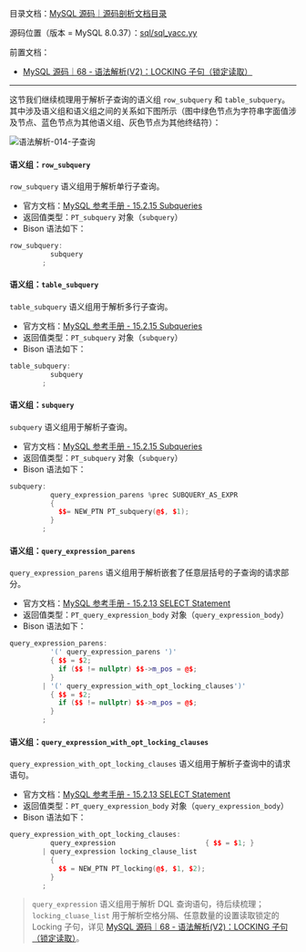 目录文档：[MySQL 源码｜源码剖析文档目录](https://zhuanlan.zhihu.com/p/714761054)

源码位置（版本 = MySQL 8.0.37）：[sql/sql_yacc.yy](https://github.com/mysql/mysql-server/blob/trunk/sql/sql_yacc.yy)

前置文档：

- [MySQL 源码｜68 - 语法解析(V2)：LOCKING 子句（锁定读取）](https://zhuanlan.zhihu.com/p/719010523)

---

这节我们继续梳理用于解析子查询的语义组 `row_subquery` 和 `table_subquery`。其中涉及语义组和语义组之间的关系如下图所示（图中绿色节点为字符串字面值涉及节点、蓝色节点为其他语义组、灰色节点为其他终结符）：

![语法解析-014-子查询](C:\blog\graph\MySQL源码剖析\语法解析-014-子查询.png)

#### 语义组：`row_subquery`

`row_subquery` 语义组用于解析单行子查询。

- 官方文档：[MySQL 参考手册 - 15.2.15 Subqueries](https://dev.mysql.com/doc/refman/8.4/en/subqueries.html)
- 返回值类型：`PT_subquery` 对象（`subquery`）
- Bison 语法如下：

```C++
row_subquery:
          subquery
        ;
```

#### 语义组：`table_subquery`

`table_subquery` 语义组用于解析多行子查询。

- 官方文档：[MySQL 参考手册 - 15.2.15 Subqueries](https://dev.mysql.com/doc/refman/8.4/en/subqueries.html)
- 返回值类型：`PT_subquery` 对象（`subquery`）
- Bison 语法如下：

```C++
table_subquery:
          subquery
        ;
```

#### 语义组：`subquery`

`subquery` 语义组用于解析子查询。

- 官方文档：[MySQL 参考手册 - 15.2.15 Subqueries](https://dev.mysql.com/doc/refman/8.4/en/subqueries.html)
- 返回值类型：`PT_subquery` 对象（`subquery`）
- Bison 语法如下：


```C++
subquery:
          query_expression_parens %prec SUBQUERY_AS_EXPR
          {
            $$= NEW_PTN PT_subquery(@$, $1);
          }
        ;
```

#### 语义组：`query_expression_parens`

`query_expression_parens` 语义组用于解析嵌套了任意层括号的子查询的请求部分。

- 官方文档：[MySQL 参考手册 - 15.2.13 SELECT Statement](https://dev.mysql.com/doc/refman/8.4/en/select.html)
- 返回值类型：`PT_query_expression_body` 对象（`query_expression_body`）
- Bison 语法如下：

```C++
query_expression_parens:
          '(' query_expression_parens ')'
          { $$ = $2;
            if ($$ != nullptr) $$->m_pos = @$;
          }
        | '(' query_expression_with_opt_locking_clauses')'
          { $$ = $2;
            if ($$ != nullptr) $$->m_pos = @$;
          }
        ;
```

#### 语义组：`query_expression_with_opt_locking_clauses`

`query_expression_with_opt_locking_clauses` 语义组用于解析子查询中的请求语句。

- 官方文档：[MySQL 参考手册 - 15.2.13 SELECT Statement](https://dev.mysql.com/doc/refman/8.4/en/select.html)
- 返回值类型：`PT_query_expression_body` 对象（`query_expression_body`）
- Bison 语法如下：

```C++
query_expression_with_opt_locking_clauses:
          query_expression                      { $$ = $1; }
        | query_expression locking_clause_list
          {
            $$ = NEW_PTN PT_locking(@$, $1, $2);
          }
        ;
```

> `query_expression` 语义组用于解析 DQL 查询语句，待后续梳理；`locking_cluase_list` 用于解析空格分隔、任意数量的设置读取锁定的 Locking 子句，详见 [MySQL 源码｜68 - 语法解析(V2)：LOCKING 子句（锁定读取）](https://zhuanlan.zhihu.com/p/719010523)。

